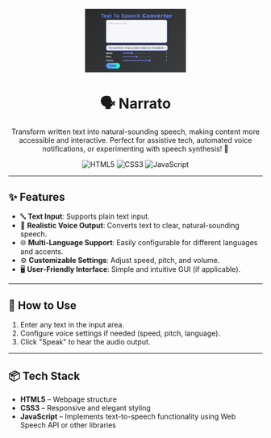 <div align="center">

  <br />
  <img src="Final.png" alt="Project Hero Image" width="200" />
  <br />

  <h1>🗣️ Narrato</h1>
  <p>Transform written text into natural-sounding speech, making content more accessible and interactive. Perfect for assistive tech, automated voice notifications, or experimenting with speech synthesis! 🚀</p>

  <div>
    <img alt="HTML5" src="https://img.shields.io/badge/HTML5-E34F26?style=for-the-badge&logo=html5&logoColor=white" />
    <img alt="CSS3" src="https://img.shields.io/badge/CSS3-1572B6?style=for-the-badge&logo=css3&logoColor=white" />
    <img alt="JavaScript" src="https://img.shields.io/badge/JavaScript-F7DF1E?style=for-the-badge&logo=javascript&logoColor=black" />
  </div>

</div>

---

## ✨ Features

- 🔤 **Text Input**: Supports plain text input.
- 🎤 **Realistic Voice Output**: Converts text to clear, natural-sounding speech.
- 🌐 **Multi-Language Support**: Easily configurable for different languages and accents.
- ⚙️ **Customizable Settings**: Adjust speed, pitch, and volume.
- 🖥️ **User-Friendly Interface**: Simple and intuitive GUI (if applicable).

---

## 🚀 How to Use

1. Enter any text in the input area.
2. Configure voice settings if needed (speed, pitch, language).
3. Click "Speak" to hear the audio output.

---

## 📦 Tech Stack

- **HTML5** – Webpage structure
- **CSS3** – Responsive and elegant styling
- **JavaScript** – Implements text-to-speech functionality using Web Speech API or other libraries

